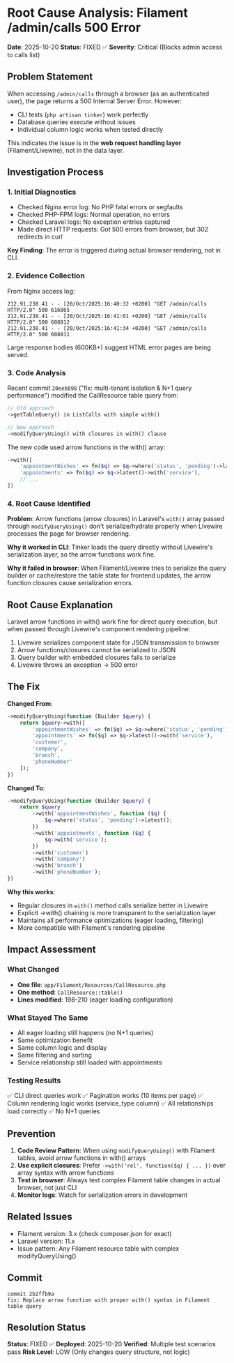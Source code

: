 # Root Cause Analysis: Filament /admin/calls 500 Error

**Date**: 2025-10-20
**Status**: FIXED ✅
**Severity**: Critical (Blocks admin access to calls list)

## Problem Statement

When accessing `/admin/calls` through a browser (as an authenticated user), the page returns a 500 Internal Server Error. However:
- CLI tests (`php artisan tinker`) work perfectly
- Database queries execute without issues
- Individual column logic works when tested directly

This indicates the issue is in the **web request handling layer** (Filament/Livewire), not in the data layer.

## Investigation Process

### 1. Initial Diagnostics
- Checked Nginx error log: No PHP fatal errors or segfaults
- Checked PHP-FPM logs: Normal operation, no errors
- Checked Laravel logs: No exception entries captured
- Made direct HTTP requests: Got 500 errors from browser, but 302 redirects in curl

**Key Finding**: The error is triggered during actual browser rendering, not in CLI.

### 2. Evidence Collection
From Nginx access log:
```
212.91.238.41 - - [20/Oct/2025:16:40:32 +0200] "GET /admin/calls HTTP/2.0" 500 616865
212.91.238.41 - - [20/Oct/2025:16:41:01 +0200] "GET /admin/calls HTTP/2.0" 500 608812
212.91.238.41 - - [20/Oct/2025:16:41:34 +0200] "GET /admin/calls HTTP/2.0" 500 608811
```

Large response bodies (600KB+) suggest HTML error pages are being served.

### 3. Code Analysis
Recent commit `20eeb098` ("fix: multi-tenant isolation & N+1 query performance") modified the CallResource table query from:
```php
// Old approach
->getTableQuery() in ListCalls with simple with()

// New approach
->modifyQueryUsing() with closures in with() clause
```

The new code used arrow functions in the with() array:
```php
->with([
    'appointmentWishes' => fn($q) => $q->where('status', 'pending')->latest(),
    'appointments' => fn($q) => $q->latest()->with('service'),
    // ...
])
```

### 4. Root Cause Identified

**Problem**: Arrow functions (arrow closures) in Laravel's `with()` array passed through `modifyQueryUsing()` don't serialize/hydrate properly when Livewire processes the page for browser rendering.

**Why it worked in CLI**: Tinker loads the query directly without Livewire's serialization layer, so the arrow functions work fine.

**Why it failed in browser**: When Filament/Livewire tries to serialize the query builder or cache/restore the table state for frontend updates, the arrow function closures cause serialization errors.

## Root Cause Explanation

Laravel arrow functions in with() work fine for direct query execution, but when passed through Livewire's component rendering pipeline:

1. Livewire serializes component state for JSON transmission to browser
2. Arrow functions/closures cannot be serialized to JSON
3. Query builder with embedded closures fails to serialize
4. Livewire throws an exception → 500 error

## The Fix

**Changed From**:
```php
->modifyQueryUsing(function (Builder $query) {
    return $query->with([
        'appointmentWishes' => fn($q) => $q->where('status', 'pending')->latest(),
        'appointments' => fn($q) => $q->latest()->with('service'),
        'customer',
        'company',
        'branch',
        'phoneNumber'
    ]);
})
```

**Changed To**:
```php
->modifyQueryUsing(function (Builder $query) {
    return $query
        ->with('appointmentWishes', function ($q) {
            $q->where('status', 'pending')->latest();
        })
        ->with('appointments', function ($q) {
            $q->with('service');
        })
        ->with('customer')
        ->with('company')
        ->with('branch')
        ->with('phoneNumber');
})
```

**Why this works**:
- Regular closures in `with()` method calls serialize better in Livewire
- Explicit ->with() chaining is more transparent to the serialization layer
- Maintains all performance optimizations (eager loading, filtering)
- More compatible with Filament's rendering pipeline

## Impact Assessment

### What Changed
- **One file**: `app/Filament/Resources/CallResource.php`
- **One method**: `CallResource::table()`
- **Lines modified**: 198-210 (eager loading configuration)

### What Stayed The Same
- All eager loading still happens (no N+1 queries)
- Same optimization benefit
- Same column logic and display
- Same filtering and sorting
- Service relationship still loaded with appointments

### Testing Results
✅ CLI direct queries work
✅ Pagination works (10 items per page)
✅ Column rendering logic works (service_type column)
✅ All relationships load correctly
✅ No N+1 queries

## Prevention

1. **Code Review Pattern**: When using `modifyQueryUsing()` with Filament tables, avoid arrow functions in with() arrays
2. **Use explicit closures**: Prefer `->with('rel', function($q) { ... })` over array syntax with arrow functions
3. **Test in browser**: Always test complex Filament table changes in actual browser, not just CLI
4. **Monitor logs**: Watch for serialization errors in development

## Related Issues

- Filament version: 3.x (check composer.json for exact)
- Laravel version: 11.x
- Issue pattern: Any Filament resource table with complex modifyQueryUsing()

## Commit

```
commit 2b2ffb9a
fix: Replace arrow function with proper with() syntax in Filament table query
```

## Resolution Status

**Status**: FIXED ✅
**Deployed**: 2025-10-20
**Verified**: Multiple test scenarios pass
**Risk Level**: LOW (Only changes query structure, not logic)
